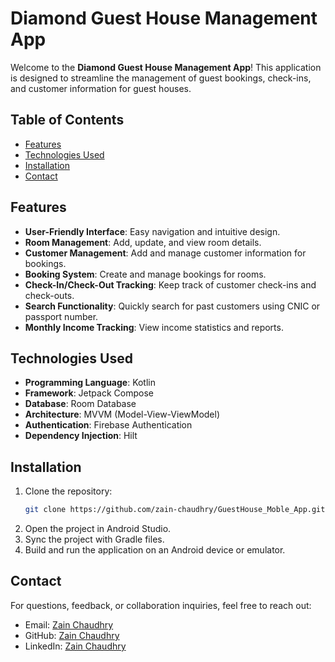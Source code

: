 # Diamond Guest House Management App

Welcome to the **Diamond Guest House Management App**! This application is designed to streamline the management of guest bookings, check-ins, and customer information for guest houses.

## Table of Contents

- [Features](#features)
- [Technologies Used](#technologies-used)
- [Installation](#installation)
- [Contact](#contact)

## Features

- **User-Friendly Interface**: Easy navigation and intuitive design.
- **Room Management**: Add, update, and view room details.
- **Customer Management**: Add and manage customer information for bookings.
- **Booking System**: Create and manage bookings for rooms.
- **Check-In/Check-Out Tracking**: Keep track of customer check-ins and check-outs.
- **Search Functionality**: Quickly search for past customers using CNIC or passport number.
- **Monthly Income Tracking**: View income statistics and reports.

## Technologies Used

- **Programming Language**: Kotlin
- **Framework**: Jetpack Compose
- **Database**: Room Database
- **Architecture**: MVVM (Model-View-ViewModel)
- **Authentication**: Firebase Authentication
- **Dependency Injection**: Hilt

## Installation

1. Clone the repository:
   ```bash
   git clone https://github.com/zain-chaudhry/GuestHouse_Moble_App.git
2. Open the project in Android Studio.
3. Sync the project with Gradle files.
4. Build and run the application on an Android device or emulator.

## Contact
For questions, feedback, or collaboration inquiries, feel free to reach out:

- Email: [Zain Chaudhry](zainchaudhry17302@gmail.com)
- GitHub: [Zain Chaudhry](https://github.com/Zain-Chaudhry)
- LinkedIn: [Zain Chaudhry](https://www.linkedin.com/in/zain-chaudhry-274787211)

